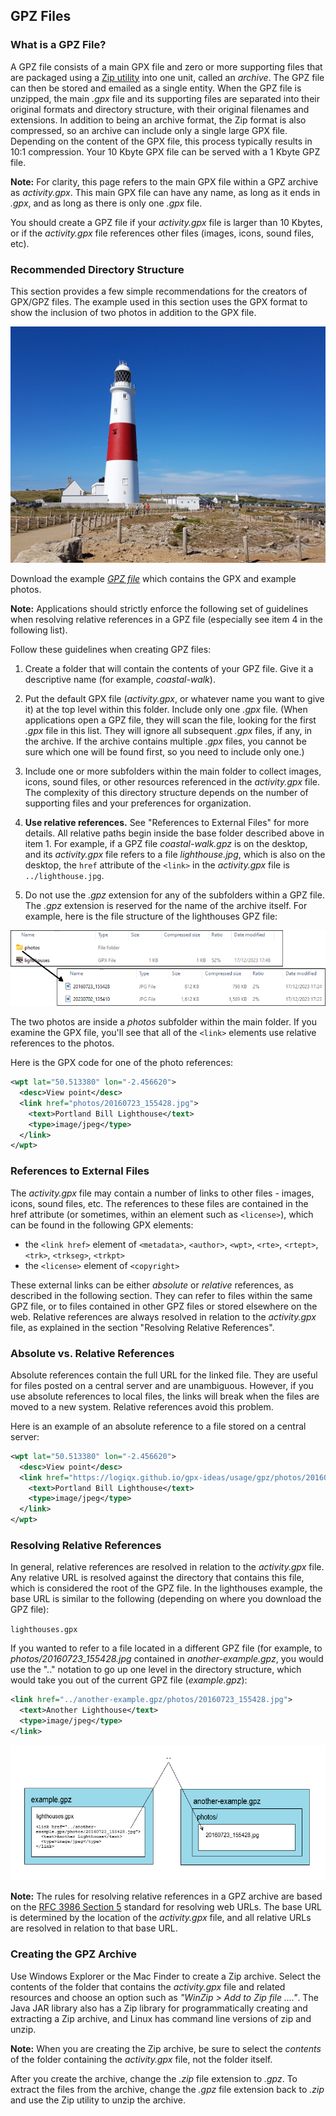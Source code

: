 ## GPZ Files

### What is a GPZ File?

A GPZ file consists of a main GPX file and zero or more supporting files that are packaged using a [Zip utility](http://en.wikipedia.org/wiki/ZIP_(file_format)) into one unit, called an *archive*. The GPZ file can then be stored and emailed as a single entity. When the GPZ file is unzipped, the main *.gpx* file and its supporting files are separated into their original formats and directory structure, with their original filenames and extensions. In addition to being an archive format, the Zip format is also compressed, so an archive can include only a single large GPX file. Depending on the content of the GPX file, this process typically results in 10:1 compression. Your 10 Kbyte GPX file can be served with a 1 Kbyte GPZ file.

**Note:** For clarity, this page refers to the main GPX file within a GPZ archive as *activity.gpx*. This main GPX file can have any name, as long as it ends in *.gpx*, and as long as there is only one *.gpx* file.

You should create a GPZ file if your *activity.gpx* file is larger than 10 Kbytes, or if the *activity.gpx* file references other files (images, icons, sound files, etc).



### Recommended Directory Structure

This section provides a few simple recommendations for the creators of GPX/GPZ files. The example used in this section uses the GPX format to show the inclusion of two photos in addition to the GPX file.

![img](photos/20160723_155428.jpg)

Download the example *[GPZ file](example.gpz)* which contains the GPX and example photos.

**Note:** Applications should strictly enforce the following set of guidelines when resolving relative references in a GPZ file (especially see item 4 in the following list).

Follow these guidelines when creating GPZ files:

1. Create a folder that will contain the contents of your GPZ file. Give it a descriptive name (for example, *coastal-walk*).

2. Put the default GPX file (*activity.gpx*, or whatever name you want to give it) at the top level within this folder. Include only one *.gpx* file. (When applications open a GPZ file, they will scan the file, looking for the first *.gpx* file in this list. They will ignore all subsequent *.gpx* files, if any, in the archive. If the archive contains multiple *.gpx* files, you cannot be sure which one will be found first, so you need to include only one.)

3. Include one or more subfolders within the main folder to collect images, icons, sound files, or other resources referenced in the *activity.gpx* file. The complexity of this directory structure depends on the number of supporting files and your preferences for organization.

4. **Use relative references.** See "References to External Files" for more details. All relative paths begin inside the base folder described above in item 1. For example, if a GPZ file *coastal-walk.gpz* is on the desktop, and its *activity.gpx* file refers to a file *lighthouse.jpg*, which is also on the desktop, the `href` attribute of the `<link>` in the *activity.gpx* file is `../lighthouse.jpg`.

5. Do not use the *.gpz* extension for any of the subfolders within a GPZ file. The *.gpz* extension is reserved for the name of the archive itself. For example, here is the file structure of the lighthouses GPZ file:

![img](img/example.png)

The two photos are inside a *photos* subfolder within the main folder. If you examine the GPX file, you'll see that all of the `<link>` elements use relative references to the photos.

Here is the GPX code for one of the photo references:

```xml
<wpt lat="50.513380" lon="-2.456620">
  <desc>View point</desc>
  <link href="photos/20160723_155428.jpg">
    <text>Portland Bill Lighthouse</text>
    <type>image/jpeg</type>
  </link>
</wpt>
```



### References to External Files

The *activity.gpx* file may contain a number of links to other files - images, icons, sound files, etc. The references to these files are contained in the href attribute (or sometimes, within an element such as `<license>`), which can be found in the following GPX elements:

- the `<link href>` element of `<metadata>`,  `<author>`, `<wpt>`, `<rte>`, `<rtept>`, `<trk>`, `<trkseg>`, `<trkpt>`
- the `<license>` element of `<copyright>`

These external links can be either *absolute* or *relative* references, as described in the following section. They can refer to files within the same GPZ file, or to files contained in other GPZ files or stored elsewhere on the web. Relative references are always resolved in relation to the *activity.gpx* file, as explained in the section "Resolving Relative References".



### Absolute vs. Relative References

Absolute references contain the full URL for the linked file. They are useful for files posted on a central server and are unambiguous. However, if you use absolute references to local files, the links will break when the files are moved to a new system. Relative references avoid this problem.

Here is an example of an absolute reference to a file stored on a central server:

```xml
<wpt lat="50.513380" lon="-2.456620">
  <desc>View point</desc>
  <link href="https://logiqx.github.io/gpx-ideas/usage/gpz/photos/20160723_155428.jpg">
    <text>Portland Bill Lighthouse</text>
    <type>image/jpeg</type>
  </link>
</wpt>
```



### Resolving Relative References

In general, relative references are resolved in relation to the *activity.gpx* file. Any relative URL is resolved against the directory that contains this file, which is considered the root of the GPZ file. In the lighthouses example, the base URL is similar to the following (depending on where you download the GPZ file):

`lighthouses.gpx`

If you wanted to refer to a file located in a different GPZ file (for example, to *photos/20160723_155428.jpg* contained in *another-example.gpz*, you would use the ".." notation to go up one level in the directory structure, which would take you out of the current GPZ file (*example.gpz*):

```xml
<link href="../another-example.gpz/photos/20160723_155428.jpg">
  <text>Another Lighthouse</text>
  <type>image/jpeg</type>
</link>
```

![img](img/relative.png)

**Note:** The rules for resolving relative references in a GPZ archive are based on the [RFC 3986 Section 5](https://datatracker.ietf.org/doc/html/rfc3986#section-5) standard for resolving web URLs. The base URL is determined by the location of the *activity.gpx* file, and all relative URLs are resolved in relation to that base URL.



### Creating the GPZ Archive

Use Windows Explorer or the Mac Finder to create a Zip archive. Select the contents of the folder that contains the *activity.gpx* file and related resources and choose an option such as *"WinZip > Add to Zip file ...."*. The Java JAR library also has a Zip library for programmatically creating and extracting a Zip archive, and Linux has command line versions of zip and unzip.

**Note:** When you are creating the Zip archive, be sure to select the *contents* of the folder containing the *activity.gpx* file, not the folder itself.

After you create the archive, change the *.zip* file extension to *.gpz*. To extract the files from the archive, change the *.gpz* file extension back to *.zip* and use the Zip utility to unzip the archive.
